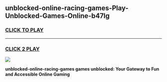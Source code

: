 
## unblocked-online-racing-games-Play-Unblocked-Games-Online-b47lg
<h3>
<a href="https://premium76.site?title=unblocked-online-racing-games&ref=24A">CLICK TO PLAY</a></h3>
<hr>

<h3>
<a href="https://premium76.site?title=unblocked-online-racing-games&ref=24A">CLICK 2 PLAY</a>
  
</h3>

<a href="https://premium76.site?title=unblocked-online-racing-games&ref=24A"><img src="https://clearcache.store/games.png"></a>


**unblocked-online-racing-games games unblocked: Your Gateway to Fun and Accessible Online Gaming**
